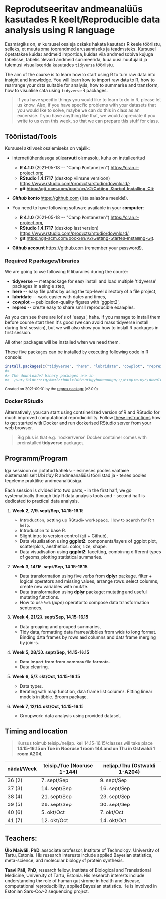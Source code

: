 # Reprodutseeritav andmeanalüüs kasutades R keelt/Reproducible data analysis using R language

Eesmärgiks on, et kursusel osaleja oskaks hakata kasutada R keele tööriistu, selleks, et muuta oma toorandmed arusaamiseks ja teadmisteks. Kursusel õpetatakse kuidas andmeid importida, kuidas viia andmed sobiva kujuga tabelisse, tabelis olevaid andmeid summeerida, luua uusi muutujaid ja tulemusi visualiseerida kasutades `tidyverse` tööriistu.

The aim of the course is to learn how to start using R to turn raw data into insight and knowledge. You will learn how to import raw data to R, how to rearrange your data suitable for analysis, how to summarise and transform, how to visualise data using `tidyverse` R packages.

> If you have specific things you would like to learn to do in R, please let us know. Also, if you have specific problems with your datasets that you would like to solve, maybe we can do this in class as an excersise. If you have anything like that, we would appreciate if you write to us even this week, so that we can prepare this stuff for class.

## Tööriistad/Tools

Kursusel aktiivselt osalemiseks on vajalik:

- internetiühendusega süle**arvuti** olemasolu, kuhu on installeeritud
    - **R 4.1.0** (2021-05-18 -- "Camp Pontanezen") https://cran.r-project.org;      
    - **RStudio 1.4.1717** (desktop viimane versioon) https://www.rstudio.com/products/rstudio/download/;     
    - **git** https://git-scm.com/book/en/v2/Getting-Started-Installing-Git;     
- **_Github_ konto** https://github.com (jäta salasõna meelde!).


- You need to have following software available in your **computer**:
    - **R 4.1.0** (2021-05-18 -- "Camp Pontanezen") https://cran.r-project.org, 
    - **RStudio 1.4.1717** (desktop last version) https://www.rstudio.com/products/rstudio/download/, 
    - **git** https://git-scm.com/book/en/v2/Getting-Started-Installing-Git.
- **Github account** https://github.com (remember your password!).


### Required R packages/libraries

We are going to use following R libararies during the course:    

- **tidyverse** -- metapackage for easy install and load multiple 'tidyverse' packages in a single step, 
- **here** -- easy file paths by using the top-level directory of a file project, 
- **lubridate** -- work easier with dates and times,
- **cowplot** -- publication-quality figures with 'ggplot2',
- **reprex** -- create easy to share small reproducible examples.

As you can see there are lot's of 'easys', haha. If you manage to install them before course start then it's good (we can avoid mass tidyverse install during first session), but we will also show you how to install R packages in first session.           

All other packages will be installed when we need them.

These five packages can be installed by executing following code in R console:

``` r
install.packages(c("tidyverse", "here", "lubridate", "cowplot", "reprex"))
#> 
#> The downloaded binary packages are in
#>  /var/folders/tq/km9fzrbd0lxfddzznrhgyh000000gn/T//RtmpI01nyF/downloaded_packages
```

<sup>Created on 2021-09-01 by the [reprex package](https://reprex.tidyverse.org) (v2.0.0)</sup>

### Docker RStudio

Alternatively, you can start using containerized version of R and RStudio for much improved computational reproducibility. Follow [these instructions](Docker.md) how to get started with Docker and run dockerised RStudio server from your web browser. 

> Big plus is that e.g. 'rocker/verse' Docker container comes with preinstalled **tidyverse** packages.


## Programm/Program

Iga sessioon on jaotatud kaheks:
    - esimeses pooles vaatame süstemaatiliselt läbi *tidy* R andmeanalüüsi tööriistad ja 
    - teises pooles tegeleme praktilise andmeanalüüsiga.

Each session is divided into two parts,
    - in the first half, we go systematically through tidy R data analysis tools and
    - second half is dedicated to practical data analysis.

1) **Week 2, 7/9. sept/Sep, 14.15-16.15**
    
    - Introduction, setting up RStudio workspace. How to search for R `?help`.
    - Introduction to base R.
    - Slight intro to version control (git + Github).
    - Data visualisation using **ggplot2**: components/layers of ggplot plot, scatterplots, aesthetics: color, size, shape.
    - Data visualisation using **ggplot2**: facetting, combining different types of geoms, plotting statistical summaries.

2) **Week 3, 14/16. sept/Sep, 14.15-16.15**

    - Data transformation using five verbs from **dplyr** package. filter + logical operators and missing values, arrange rows, select columns, create new variables with mutate.
    - Data transformation using **dplyr** package: mutating and useful mutating functions.
    - How to use `%>%` (*pipe*) operator to compose data transformation sentences.

3) **Week 4, 21/23. sept/Sep, 14.15-16.15**

    - Data grouping and grouped summaries,
    - Tidy data, formatting data frames/tibbles from wide to long format. Binding data frames by rows and columns and data frame merging by join-s. 

4) **Week 5, 28/30. sept/Sep, 14.15-16.15**

    - Data import from from common file formats.
    - Data cleaning.

5) **Week 6, 5/7. okt/Oct, 14.15-16.15**

    - Data types.
    - Iterating with map function, data frame list columns. Fitting linear models in tibble. Broom package.

6) **Week 7, 12/14. okt/Oct, 14.15-16.15**

    - Groupwork: data analysis using provided dataset.

## Timing and location

> Kursus toimub teisip./neljap. kell 14.15-16.15/classes will take place **14.15-16.15 on Tue in Nooruse 1 room 144 and on Thu in Ostwaldi 1 room A204**.

nädal/Week | teisip./Tue (Nooruse 1-144) | neljap./Thu (Ostwaldi 1-A204)
-------| ------------- | --------- 
36 (2) | 7. sept/Sep   | 9. sept/Sep
37 (3) | 14. sept/Sep  | 16. sept/Sep
38 (4) | 21. sept/Sep  | 23. sept/Sep 
39 (5) | 28. sept/Sep  | 30. sept/Sep
40 (6) | 5. okt/Oct   | 7. okt/Oct
41 (7) | 12. okt/Oct   | 14. okt/Oct
    
## Teachers:

**Ülo Maiväli, PhD**, associate professor, Institute of Technology, University of Tartu, Estonia. His research interests include applied Bayesian statistics, meta-science, and molecular biology of protein synthesis.

**Taavi Päll, PhD**, research fellow, Institute of Biological and Translational Medicine, University of Tartu, Estonia. His research interests include understanding the role of human gut virome in health and disease, computational reproducibility, applied Bayesian statistics. He is involved in Estonian Sars-Cov-2 sequencing project.

